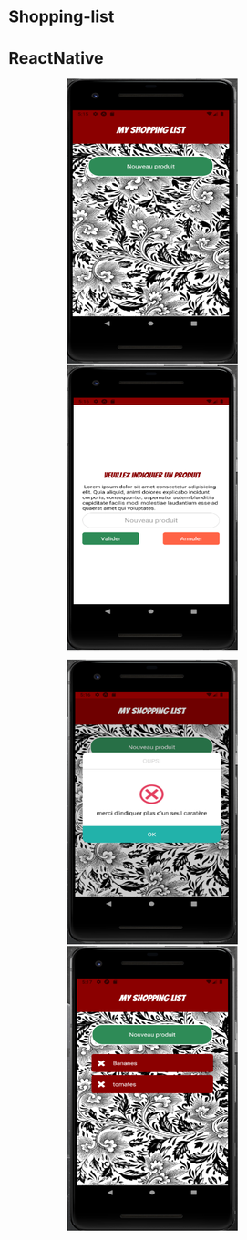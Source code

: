 # Shopping-list

# ReactNative

<p align="center">
  <img width="300" height="500" alt="Demo" src="./assets/captures/1.png" />
  <img width="300" height="500" alt="Demo" src="./assets/captures/2.png" />
</p>
<p align="center">
  <img width="300" height="500" alt="Demo" src="./assets/captures/3.png" />
  <img width="300" height="500" alt="Demo" src="./assets/captures/4.png" />
</p>
